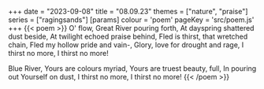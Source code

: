 +++
date = "2023-09-08"
title = "08.09.23"
themes = ["nature", "praise"]
series = ["ragingsands"]
[params]
  colour = 'poem'
  pageKey = 'src/poem.js'
+++
{{< poem >}}
O' flow, Great River pouring forth,
At dayspring shattered dust beside,
At twilight echoed praise behind,
Fled is thirst, that wretched chain,
Fled my hollow pride and vain-,
Glory, love for drought and rage,
I thirst no more, I thirst no more!

Blue River, Yours are colours myriad,
Yours are truest beauty, full,
In pouring out Yourself on dust,
I thirst no more, I thirst no more!
{{< /poem >}}